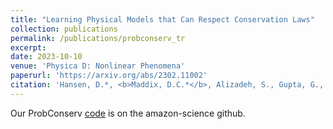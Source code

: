 ```yaml
---
title: "Learning Physical Models that Can Respect Conservation Laws"
collection: publications
permalink: /publications/probconserv_tr
excerpt:
date: 2023-10-10
venue: 'Physica D: Nonlinear Phenomena'
paperurl: 'https://arxiv.org/abs/2302.11002'
citation: 'Hansen, D.*, <b>Maddix, D.C.*</b>, Alizadeh, S., Gupta, G., Mahoney, M.W. (2023). &quot;Learning Physical Models that Can Respect Conservation Laws.&quot; <i>Technical Report, Preprint arXiv:2302.11002, Physica D: Nonlinear Phenomena, Accepted</i>.'
---
```


Our ProbConserv [code](https://github.com/amazon-science/probconserv) is on the amazon-science github.
